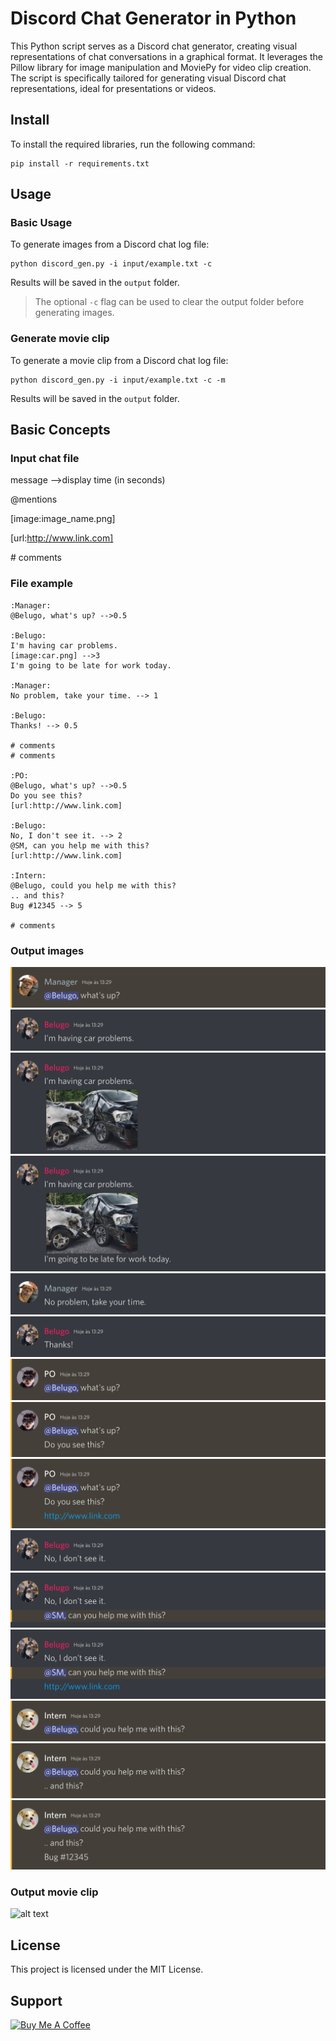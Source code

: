 

# Discord Chat Generator in Python

This Python script serves as a Discord chat generator, creating visual representations of chat conversations in a graphical format. It leverages the Pillow library for image manipulation and MoviePy for video clip creation. The script is specifically tailored for generating visual Discord chat representations, ideal for presentations or videos.

## Install

To install the required libraries, run the following command:

```
pip install -r requirements.txt
```

## Usage

### Basic Usage
To generate images from a Discord chat log file:
```
python discord_gen.py -i input/example.txt -c
```
Results will be saved in the `output` folder.

> The optional `-c` flag can be used to clear the output folder before generating images.


### Generate movie clip
To generate a movie clip from a Discord chat log file:
```
python discord_gen.py -i input/example.txt -c -m
```
Results will be saved in the `output` folder.

## Basic Concepts

### Input chat file


message -->display time (in seconds)

@mentions

[image:image_name.png] 

[url:http://www.link.com]

\# comments

### File example


``````
:Manager:
@Belugo, what's up? -->0.5

:Belugo:
I'm having car problems.
[image:car.png] -->3
I'm going to be late for work today. 

:Manager:
No problem, take your time. --> 1

:Belugo:
Thanks! --> 0.5

# comments
# comments

:PO:
@Belugo, what's up? -->0.5
Do you see this?
[url:http://www.link.com]

:Belugo:
No, I don't see it. --> 2
@SM, can you help me with this?
[url:http://www.link.com]

:Intern:
@Belugo, could you help me with this?
.. and this?
Bug #12345 --> 5

# comments
``````

### Output images

![alt text](output/example/000-000Manager.png)
![alt text](output/example/001-001Belugo.png)
![alt text](output/example/001-002Belugo.png)
![alt text](output/example/001-003Belugo.png)
![alt text](output/example/002-004Manager.png)
![alt text](output/example/003-005Belugo.png)
![alt text](output/example/004-006PO.png)
![alt text](output/example/004-007PO.png)
![alt text](output/example/004-008PO.png)
![alt text](output/example/005-009Belugo.png)
![alt text](output/example/005-010Belugo.png)
![alt text](output/example/005-011Belugo.png)
![alt text](output/example/006-012Intern.png)
![alt text](output/example/006-013Intern.png)
![alt text](output/example/006-014Intern.png)

### Output movie clip

![alt text](example.gif)

## License

This project is licensed under the MIT License.


## Support


<a href="https://www.buymeacoffee.com/eupassarin" target="_blank"><img src="https://cdn.buymeacoffee.com/buttons/v2/default-yellow.png" alt="Buy Me A Coffee" style="height: 60px !important;width: 217px !important;" ></a>


